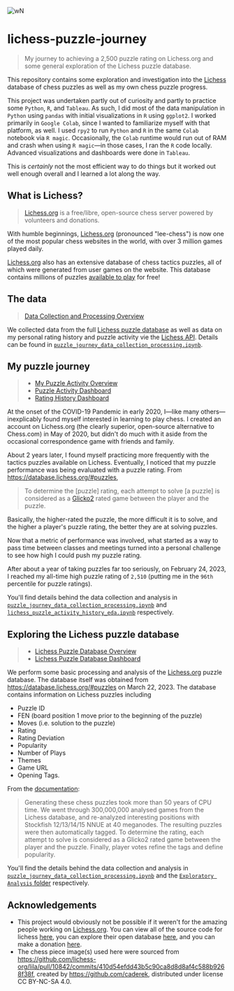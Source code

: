 ![wN](https://user-images.githubusercontent.com/50031286/233688542-c8b05132-a0d6-4697-a9c7-33015d031c43.svg)

# lichess-puzzle-journey

>My journey to achieving a 2,500 puzzle rating on Lichess.org and some general exploration of the Lichess puzzle database.

This repository contains some exploration and investigation into the [Lichess](https://lichess.org) database of chess puzzles as well as my own chess puzzle progress. 

This project was undertaken partly out of curiosity and partly to practice some `Python`, `R`, and `Tableau`. As such, I did most of the data manipulation in `Python` using `pandas` with initial visualizations in `R` using `ggplot2`. I worked primarily in `Google Colab`, since I wanted to familiarize myself with that platform, as well. I used `rpy2` to run `Python` and `R` in the same `Colab` notebook via `R magic`. Occasionally, the `Colab` runtime would run out of RAM and crash when using `R magic`—in those cases, I ran the `R` code locally. Advanced visualizations and dashboards were done in `Tableau`. 

This is *certainly* not the most efficient way to do things but it worked out well enough overall and I learned a lot along the way.

## What is Lichess?

>[Lichess.org](https://lichess.org/about) is a free/libre, open-source chess server powered by volunteers and donations.

With humble beginnings, [Lichess.org](https://lichess.org) (pronounced "lee-chess") is now one of the most popular chess websites in the world, with over 3 million games played daily.

[Lichess.org](https://lichess.org) also has an extensive database of chess tactics puzzles, all of which were generated from user games on the website. This database contains millions of puzzles [available to play](https://lichess.org/training/themes) for free!

## The data

>[Data Collection and Processing Overview](https://github.com/clarkti5/lichess-puzzle-journey/blob/main/Data%20Collection%20and%20Processing%20Overview.md)

We collected data from the full [Lichess puzzle database](https://database.lichess.org/#puzzles) as well as data on my personal rating history and puzzle activity vie the [Lichess API](https://lichess.org/api). Details can be found in [`puzzle_journey_data_collection_processing.ipynb`](https://github.com/clarkti5/lichess-puzzle-journey/blob/main/Data%20Collection%20and%20Processing/puzzle_journey_data_collection_processing.ipynb).

## My puzzle journey

> - [My Puzzle Activity Overview](https://github.com/clarkti5/lichess-puzzle-journey/blob/main/My%20Puzzle%20Activity%20Overview.md)
> - [Puzzle Activity Dashboard](https://public.tableau.com/views/MyLichessPuzzleActivity/MyPuzzleActivity?:language=en-US&:display_count=n&:origin=viz_share_link)
> - [Rating History Dashboard](https://public.tableau.com/views/MyLichessPuzzleRatingHistory/Dashboard1?:language=en-US&:display_count=n&:origin=viz_share_link)

At the onset of the COVID-19 Pandemic in early 2020, I—like many others—inexplicably found myself interested in learning to play chess. I created an account on Lichess.org (the clearly superior, open-source alternative to Chess.com) in May of 2020, but didn't do much with it aside from the occasional correspondence game with friends and family.

About 2 years later, I found myself practicing more frequently with the tactics puzzles available on Lichess. Eventually, I noticed that my puzzle performance was being evaluated with a puzzle rating. From https://database.lichess.org/#puzzles,

>To determine the [puzzle] rating, each attempt to solve [a puzzle] is considered as a [Glicko2](https://en.wikipedia.org/wiki/Glicko_rating_system) rated game between the player and the puzzle.

Basically, the higher-rated the puzzle, the more difficult it is to solve, and the higher a player's puzzle rating, the better they are at solving puzzles.

Now that a metric of performance was involved, what started as a way to pass time between classes and meetings turned into a personal challenge to see how high I could push my puzzle rating.

After about a year of taking puzzles far too seriously, on February 24, 2023, I reached my all-time high puzzle rating of `2,510` (putting me in the `96th` percentile for puzzle ratings). 

You'll find details behind the data collection and analysis in [`puzzle_journey_data_collection_processing.ipynb`](https://github.com/clarkti5/lichess-puzzle-journey/blob/main/Data%20Collection%20and%20Processing/puzzle_journey_data_collection_processing.ipynb) and [`lichess_puzzle_activity_history_eda.ipynb`](https://github.com/clarkti5/lichess-puzzle-journey/blob/main/Exploratory%20Analysis/lichess_puzzle_activity_history_eda.ipynb) respectively.

## Exploring the Lichess puzzle database

> - [Lichess Puzzle Database Overview](https://github.com/clarkti5/lichess-puzzle-journey/blob/main/Lichess%20Puzzle%20Database%20Overview.md)
> - [Lichess Puzzle Database Dashboard](https://public.tableau.com/views/LichessPuzzleDatabase/LichessPuzzleDatabase?:language=en-US&:display_count=n&:origin=viz_share_link)

We perform some basic processing and analysis of the [Lichess.org](https://lichess.org/) puzzle database. The database itself was obtained from https://database.lichess.org/#puzzles on March 22, 2023. The database contains information on Lichess puzzles including

- Puzzle ID
- FEN (board position 1 move prior to the beginning of the puzzle)
- Moves (i.e. solution to the puzzle)
- Rating
- Rating Deviation
- Popularity
- Number of Plays
- Themes
- Game URL
- Opening Tags.

From the [documentation](https://database.lichess.org/#puzzles):

>Generating these chess puzzles took more than 50 years of CPU time.
We went through 300,000,000 analysed games from the Lichess database, and re-analyzed interesting positions with Stockfish 12/13/14/15 NNUE at 40 meganodes. The resulting puzzles were then automatically tagged. To determine the rating, each attempt to solve is considered as a Glicko2 rated game between the player and the puzzle. Finally, player votes refine the tags and define popularity.

You'll find the details behind the data collection and analysis in [`puzzle_journey_data_collection_processing.ipynb`](https://github.com/clarkti5/lichess-puzzle-journey/blob/main/Data%20Collection%20and%20Processing/puzzle_journey_data_collection_processing.ipynb) and the [`Exploratory Analysis` folder](https://github.com/clarkti5/lichess-puzzle-journey/tree/main/Exploratory%20Analysis) respectively.

## Acknowledgements

- This project would obviously not be possible if it weren't for the amazing people working on [Lichess.org](https://lichess.org). You can view all of the source code for lichess [here](https://github.com/lichess-org), you can explore their open database [here](https://database.lichess.org/), and you can make a donation [here](https://lichess.org/patron).
- The chess piece image(s) used here were sourced from https://github.com/lichess-org/lila/pull/10842/commits/410d54efdd43b5c90ca8d8d8af4c588b9268f38f, created by https://github.com/caderek, distributed under license CC BY-NC-SA 4.0.
